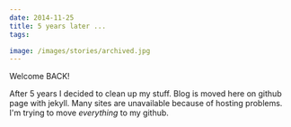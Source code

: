 ```yaml
---
date: 2014-11-25
title: 5 years later ...
tags:

image: /images/stories/archived.jpg
---
```


Welcome BACK!

After 5 years I decided to clean up my stuff.
Blog is moved here on github page with jekyll.
Many sites are unavailable because of hosting problems.
I'm trying to move _everything_ to my github.
